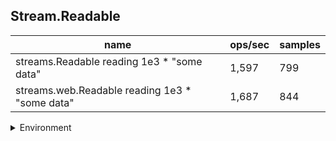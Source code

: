 ## Stream.Readable

|name|ops/sec|samples|
|-|-|-|
|streams.Readable reading 1e3 * "some data"|1,597|799|
|streams.web.Readable reading 1e3 * "some data"|1,687|844|


<details>
<summary>Environment</summary>

* __Machine:__ linux x64 | 4 vCPUs | 7.6GB Mem
* __Run:__ Thu Sep 04 2025 19:21:54 GMT+0000 (Coordinated Universal Time)
* __Node:__ `v22.18.0`
</details>

<!--
{"environment":{"platform":"linux","arch":"x64","cpus":4,"totalMemory":7.597843170166016},"benchmarks":[{"name":"streams.Readable reading 1e3 * \"some data\"","samples":799,"opsSec":1597.165168155266},{"name":"streams.web.Readable reading 1e3 * \"some data\"","samples":844,"opsSec":1687.9892947718924}]}-->
